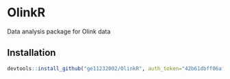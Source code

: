 # OlinkR
Data analysis package for Olink data

## Installation
```R
devtools::install_github("ge11232002/OlinkR", auth_token="42b61dbff06afacab636c569a506c4ec7a0a083c")
```
